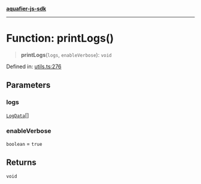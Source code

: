 [**aquafier-js-sdk**](../README.md)

***

# Function: printLogs()

> **printLogs**(`logs`, `enableVerbose`): `void`

Defined in: [utils.ts:276](https://github.com/inblockio/aqua-verifier-js-lib/blob/09413c69301a51b584d51846ffabc4d8f820b4fa/src/utils.ts#L276)

## Parameters

### logs

[`LogData`](../interfaces/LogData.md)[]

### enableVerbose

`boolean` = `true`

## Returns

`void`

